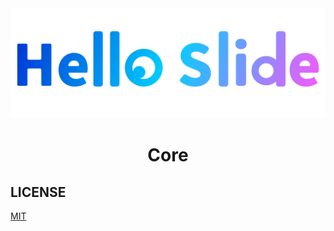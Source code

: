 <div aligin="center">
  <img src="./assets/logo.svg">
</div>
<h1  align="center">Core</h1>

## LICENSE

[MIT](./LICENSE)
